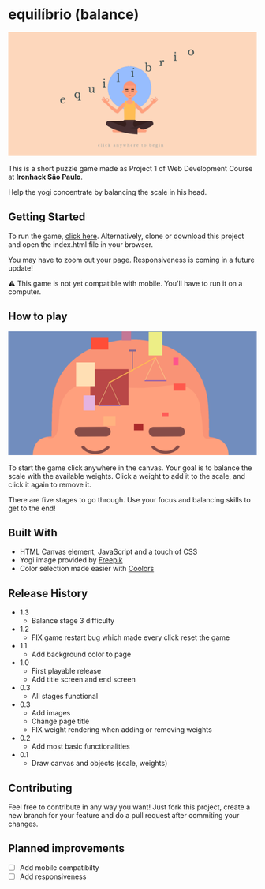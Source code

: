 # equilíbrio (balance)

![Title screen](images/title-screen.png)

This is a short puzzle game made as Project 1 of Web Development Course at **Ironhack São Paulo**.

Help the yogi concentrate by balancing the scale in his head.


## Getting Started

To run the game, [click here](https://henricasi.github.io/equilibrio-game/). Alternatively, clone or download this project and open the index.html file in your browser.

You may have to zoom out your page. Responsiveness is coming in a future update!

:warning: This game is not yet compatible with mobile. You'll have to run it on a computer.

## How to play

![Screenshot](images/screenshot.png)

To start the game click anywhere in the canvas. Your goal is to balance the scale with the available weights. Click a weight to add it to the scale, and click it again to remove it.

There are five stages to go through. Use your focus and balancing skills to get to the end!

## Built With

* HTML Canvas element, JavaScript and a touch of CSS
* Yogi image provided by [Freepik](www.freepik.com)
* Color selection made easier with [Coolors](www.coolors.com)

## Release History

* 1.3
    * Balance stage 3 difficulty
* 1.2
    * FIX game restart bug which made every click reset the game
* 1.1
    * Add background color to page
* 1.0
    * First playable release
    * Add title screen and end screen
* 0.3
    * All stages functional
* 0.3
    * Add images
    * Change page title
    * FIX weight rendering when adding or removing weights
* 0.2
    * Add most basic functionalities
* 0.1
    * Draw canvas and objects (scale, weights)

## Contributing
Feel free to contribute in any way you want! Just fork this project, create a new branch for your feature and do a pull request after commiting your changes.
 
## Planned improvements

- [ ] Add mobile compatibilty
- [ ] Add responsiveness
